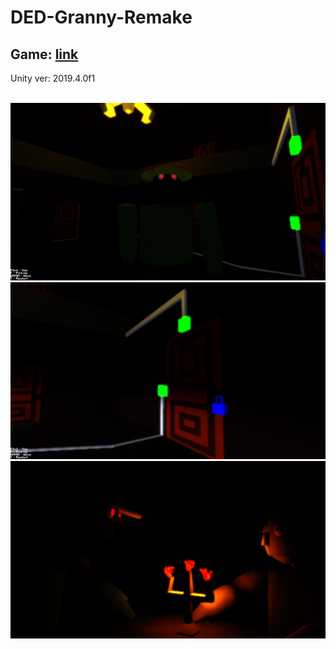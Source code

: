 # DED-Granny-Remake
<h2>Game: <a href="https://gamejolt.com/games/DED/338314">link</a></h2>
<p>Unity ver: 2019.4.0f1</p>

<br>
<img src="1.png">

<br>
<img src="2.png">

<br>
<img src="3.png">
